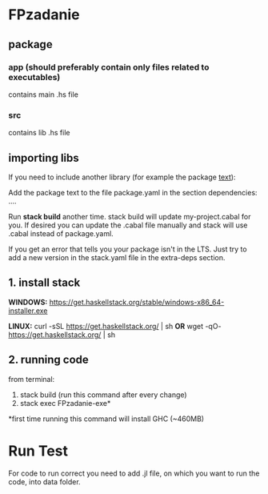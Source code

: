 # FPzadanie

## package
### app (should preferably contain only files related to executables)
contains main .hs file
### src
contains lib .hs file

## importing libs
If you need to include another library (for example the package [text](https://hackage.haskell.org/package/text)):

Add the package text to the file package.yaml in the section dependencies: ....

Run **stack build** another time.
stack build will update my-project.cabal for you. If desired you can update the .cabal file manually and stack will use .cabal instead of package.yaml.

If you get an error that tells you your package isn't in the LTS. Just try to add a new version in the stack.yaml file in the extra-deps section.

## 1. install stack

**WINDOWS:**
https://get.haskellstack.org/stable/windows-x86_64-installer.exe

**LINUX:**
curl -sSL https://get.haskellstack.org/ | sh
**OR**
wget -qO- https://get.haskellstack.org/ | sh

## 2. running code
from terminal:

1. stack build (run this command after every change)
2. stack exec FPzadanie-exe*

*first time running this command will install GHC (~460MB)


# Run Test
For code to run correct you need to add .jl file, on which you want to run the code, into data folder.
